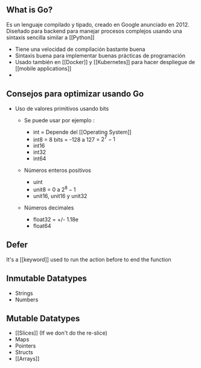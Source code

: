 
## What is Go?

Es un lenguaje compilado y tipado, creado en Google anunciado en 2012. Diseñado para backend para manejar procesos complejos usando una sintaxis sencilla similar a [[Python]] 

* Tiene una velocidad de compilación bastante buena
* Sintaxis buena para implementar buenas prácticas de programación
* Usado también en [[Docker]] y [[Kubernetes]] para hacer despliegue de [[mobile applications]]
* 


## Consejos para optimizar usando Go

* Uso de valores primitivos usando bits
	* Se puede usar por ejemplo :
		* int = Depende del [[Operating System]]
		* int8 = 8 bits = -128 a 127 = $2^{7} - 1$ 
		* int16
		* int32
		* int64
	
	 * Números enteros positivos
		* uint 
		* unit8 = 0 a $2^{8} - 1$ 
		* unit16, unit16 y unit32
	
	* Números decimales
		* float32 = +/- 1.18e
		* float64

## Defer

It's a [[keyword]] used to run the action before to end the function


## Inmutable Datatypes

* Strings
* Numbers

## Mutable Datatypes

* [[Slices]] (If we don't do the re-slice)
* Maps
* Pointers
* Structs
* [[Arrays]]
